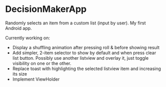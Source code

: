 DecisionMakerApp
================

Randomly selects an item from a custom list (input by user). My first Android app.

Currently working on:
<ul>
  <li>
  Display a shuffling animation after pressing roll & before showing result
  </li>
  <li>
  Add simpler, 2-item selector to show by default and when press clear list button. Possibly use another listview and overlay it, just toggle visibility on one or the other.
  </li>
  <li>
  Replace toast with highlighting the selected listview item and increasing its size
  </li>
  <li>
  Implement ViewHolder
  </li>
</ul>
